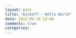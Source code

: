 ```yaml
---
layout: post
title: "Kickoff - Hello World"
date: 2012-09-16 12:40
comments: true
categories: 
---
```

